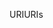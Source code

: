 <span data-ttu-id="15f70-101">URI</span><span class="sxs-lookup"><span data-stu-id="15f70-101">URIs</span></span>